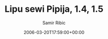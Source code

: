 ---
title: 'Lipu sewi Pipija, 1.4, 1.5'
posts: 1
hash: 't481'
author: 'Samir Ribic'
date: 2006-03-20T17:59:00+00:00
sources:
  - http://forums.tokipona.org/viewtopic.php%3Ft=481.html
---